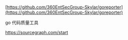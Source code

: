 [https://github.com/360EntSecGroup-Skylar/goreporter](https://github.com/360EntSecGroup-Skylar/goreporter)

go 代码质量工具

https://sourcegraph.com/start


